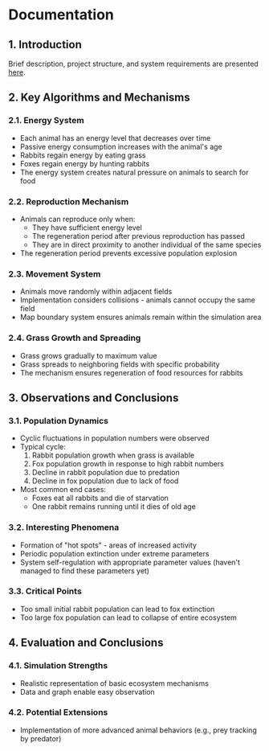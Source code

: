 # Documentation

## 1. Introduction

Brief description, project structure, and system requirements are presented [here](README.md).

## 2. Key Algorithms and Mechanisms

### 2.1. Energy System
- Each animal has an energy level that decreases over time
- Passive energy consumption increases with the animal's age
- Rabbits regain energy by eating grass
- Foxes regain energy by hunting rabbits
- The energy system creates natural pressure on animals to search for food

### 2.2. Reproduction Mechanism
- Animals can reproduce only when:
    - They have sufficient energy level
    - The regeneration period after previous reproduction has passed
    - They are in direct proximity to another individual of the same species
- The regeneration period prevents excessive population explosion

### 2.3. Movement System
- Animals move randomly within adjacent fields
- Implementation considers collisions - animals cannot occupy the same field
- Map boundary system ensures animals remain within the simulation area

### 2.4. Grass Growth and Spreading
- Grass grows gradually to maximum value
- Grass spreads to neighboring fields with specific probability
- The mechanism ensures regeneration of food resources for rabbits

## 3. Observations and Conclusions

### 3.1. Population Dynamics

- Cyclic fluctuations in population numbers were observed
- Typical cycle:
    1. Rabbit population growth when grass is available
    2. Fox population growth in response to high rabbit numbers
    3. Decline in rabbit population due to predation
    4. Decline in fox population due to lack of food
- Most common end cases:
    - Foxes eat all rabbits and die of starvation
    - One rabbit remains running until it dies of old age

### 3.2. Interesting Phenomena
- Formation of "hot spots" - areas of increased activity
- Periodic population extinction under extreme parameters
- System self-regulation with appropriate parameter values (haven't managed to find these parameters yet)

### 3.3. Critical Points
- Too small initial rabbit population can lead to fox extinction
- Too large fox population can lead to collapse of entire ecosystem

## 4. Evaluation and Conclusions

### 4.1. Simulation Strengths
- Realistic representation of basic ecosystem mechanisms
- Data and graph enable easy observation

### 4.2. Potential Extensions
- Implementation of more advanced animal behaviors (e.g., prey tracking by predator)
